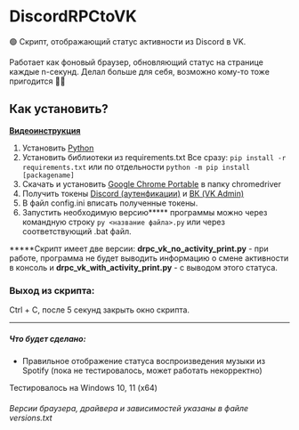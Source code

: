 # DiscordRPCtoVK
🟢 Скрипт, отображающий статус активности из Discord в VK.

Работает как фоновый браузер, обновляющий статус на странице каждые n-секунд.
Делал больше для себя, возможно кому-то тоже пригодится 💁‍♂️

## Как установить?
**[Видеоинструкция](https://www.youtube.com/watch?v=3JVHG8IAb_g "Видеоинструкция")**
1. Установить [Python](https://www.python.org/downloads/ "Python")
2. Установить библиотеки из requirements.txt
Все сразу:
`pip install -r requirements.txt`
или по отдельности
`python -m pip install [packagename]`
3. Скачать и установить [Google Chrome Portable](https://sourceforge.net/projects/portableapps/files/Google%20Chrome%20Portable/GoogleChromePortable_108.0.5359.72_online.paf.exe/download "Google Chrome Portable") в папку chromedriver
4. Получить токены [Discord (аутенфикации)](https://discordgid.ru/token/ "Discord (аутенфикации)") и [ВК (VK Admin)](https://vkhost.github.io/ "ВК (VK Admin)")
5. В файл config.ini вписать полученные токены.
6.  Запустить необходимую версию*****  программы можно через командную строку `py <название файла>.py` или через соответствующий .bat файл. 

*****Скрипт имеет две версии: **drpc_vk_no_activity_print.py** - при работе, программа не будет выводить информацию о смене активности в консоль и **drpc_vk_with_activity_print.py** - с выводом этого статуса.

### Выход из скрипта:
Ctrl + C, после 5 секунд закрыть окно скрипта.

------------

##### Что будет сделано:
- Правильное отображение статуса воспроизведения музыки из Spotify (пока не тестировалось, может работать некорректно)

Тестировалось на Windows 10, 11 (x64)
###### Версии браузера, драйвера и зависимостей указаны в файле versions.txt